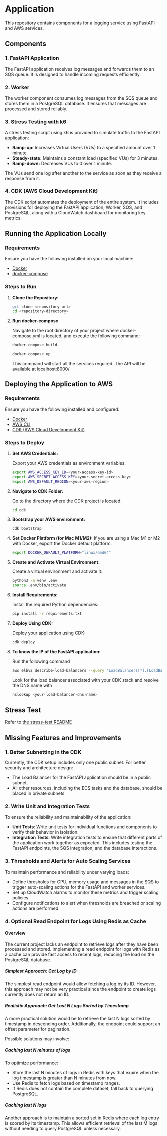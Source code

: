 # Application

This repository contains components for a logging service using FastAPI and AWS services.

## Components

### 1. FastAPI Application

The FastAPI application receives log messages and forwards them to an SQS queue. It is designed to handle incoming requests efficiently.

### 2. Worker

The worker component consumes log messages from the SQS queue and stores them in a PostgreSQL database. It ensures that messages are processed and stored reliably.

### 3. Stress Testing with k6

A stress testing script using k6 is provided to simulate traffic to the FastAPI application:

- **Ramp-up:** Increases Virtual Users (VUs) to a specified amount over 1 minute.
- **Steady-state:** Maintains a constant load (specified VUs) for 3 minutes.
- **Ramp-down:** Decreases VUs to 0 over 1 minute.

The VUs send one log after another to the service as soon as they receive a response from it.

### 4. CDK (AWS Cloud Development Kit)

The CDK script automates the deployment of the entire system. It includes provisions for deploying the FastAPI application, Worker, SQS, and PostgreSQL, along with a CloudWatch dashboard for monitoring key metrics.

## Running the Application Locally

### Requirements

Ensure you have the following installed on your local machine:

- [Docker](https://www.docker.com/)
- [docker-compose](https://docs.docker.com/compose/)

### Steps to Run

1. **Clone the Repository:**

   ```bash
   git clone <repository-url>
   cd <repository-directory>
   ```

2. **Run docker-compose**

    Navigate to the root directory of your project where docker-compose.yml is located, and execute the following command:

    ```bash
    docker-compose build
    ```
    ```bash
    docker-compose up
    ```
    This command will start all the services required. The API will be available at localhost:8000/


## Deploying the Application to AWS

### Requirements

Ensure you have the following installed and configured:
- [Docker](https://www.docker.com/)
- [AWS CLI](https://aws.amazon.com/cli/)
- [CDK (AWS Cloud Development Kit)](https://docs.aws.amazon.com/cdk/latest/guide/getting_started.html)

### Steps to Deploy

1. **Set AWS Credentials:**

   Export your AWS credentials as environment variables:
   ```bash
   export AWS_ACCESS_KEY_ID=<your-access-key-id>
   export AWS_SECRET_ACCESS_KEY=<your-secret-access-key>
   export AWS_DEFAULT_REGION=<your-aws-region>
   ```

2. **Navigate to CDK Folder:**

   Go to the directory where the CDK project is located:
   ```bash
   cd cdk
   ```

3. **Bootstrap your AWS environment:**
   ```bash
   cdk bootstrap
   ```

4. **Set Docker Platform (for Mac M1/M2):**
   If you are using a Mac M1 or M2 with Docker, export the Docker default platform.
   ```bash
   export DOCKER_DEFAULT_PLATFORM="linux/amd64"
   ```

5. **Create and Activate Virtual Environment:**

   Create a virtual environment and activate it:
   ```bash
   python3 -m venv .env
   source .env/bin/activate
   ```

6. **Install Requirements:**

   Install the required Python dependencies:
   ```bash
   pip install -r requirements.txt
   ```

7. **Deploy Using CDK:**

   Deploy your application using CDK:
   ```bash
   cdk deploy
   ```

8. **To know the IP of the FastAPI application:**

    Run the following command
    ```bash
    aws elbv2 describe-load-balancers --query "LoadBalancers[*].[LoadBalancerName,DNSName]" --output table
    ```
    Look for the load balancer associated with your CDK stack and resolve the DNS name with
    ```bash
    nslookup <your-load-balancer-dns-name>
    ```


## Stress Test
   Refer to [the stress-test README](stress-test/README.md)


## Missing Features and Improvements

### 1. Better Subnetting in the CDK

Currently, the CDK setup includes only one public subnet. For better security and architecture design:
- The Load Balancer for the FastAPI application should be in a public subnet.
- All other resources, including the ECS tasks and the database, should be placed in private subnets.

### 2. Write Unit and Integration Tests

To ensure the reliability and maintainability of the application:
- **Unit Tests**: Write unit tests for individual functions and components to verify their behavior in isolation.
- **Integration Tests**: Write integration tests to ensure that different parts of the application work together as expected. This includes testing the FastAPI endpoints, the SQS integration, and the database interactions.

### 3. Thresholds and Alerts for Auto Scaling Services

To maintain performance and reliability under varying loads:
- Define thresholds for CPU, memory usage and messages in the SQS to trigger auto-scaling actions for the FastAPI and worker services.
- Set up CloudWatch alarms to monitor these metrics and trigger scaling policies.
- Configure notifications to alert when thresholds are breached or scaling actions are performed.


### 4. Optional Read Endpoint for Logs Using Redis as Cache

#### Overview

The current project lacks an endpoint to retrieve logs after they have been processed and stored. Implementing a read endpoint for logs with Redis as a cache can provide fast access to recent logs, reducing the load on the PostgreSQL database.


##### Simplest Approach: Get Log by ID

The simplest read endpoint would allow fetching a log by its ID. However, this approach may not be very practical since the endpoint to create logs currently does not return an ID.

##### Realistic Approach: Get Last N Logs Sorted by Timestamp

A more practical solution would be to retrieve the last N logs sorted by timestamp in descending order. Additionally, the endpoint could support an offset parameter for pagination.

Possible solutions may involve:

##### Caching last N minutes of logs

To optimize performance:
- Store the last N minutes of logs in Redis with keys that expire when the log timestamp is greater than N minutes from now.
- Use Redis to fetch logs based on timestamp ranges.
- If Redis does not contain the complete dataset, fall back to querying PostgreSQL.

##### Caching last N logs

Another approach is to maintain a sorted set in Redis where each log entry is scored by its timestamp. This allows efficient retrieval of the last M logs without needing to query PostgreSQL unless necessary.
